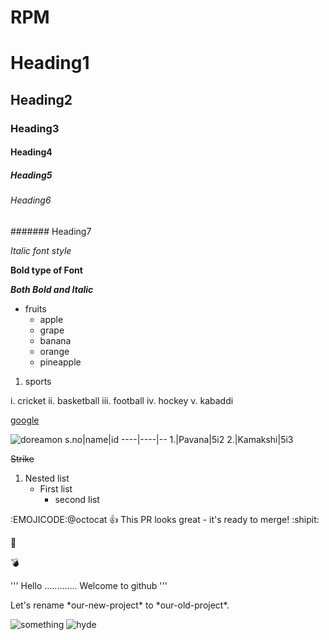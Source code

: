 # RPM
# Heading1
## Heading2
### Heading3
#### Heading4
##### Heading5
###### Heading6
####### Heading7

*Italic font style*

**Bold type of Font**

***Both Bold and Italic***

* fruits
    * apple
    * grape
    * banana
    * orange
    * pineapple

1. sports

  i. cricket
  ii. basketball
  iii. football
  iv. hockey
  v. kabaddi
  
[google](https://www.google.com/)

![doreamon](https://f4.bcbits.com/img/a4227575367_10.jpg)
s.no|name|id
----|----|--
1.|Pavana|5i2
2.|Kamakshi|5i3

~~Strike~~

1. Nested list
    - First list
      - second list

:EMOJICODE:@octocat :+1: This PR looks great - it's ready to merge! :shipit:

:thinking:

:bomb:

'''
Hello .............
Welcome to github
'''

<!-- This content will not appear in the rendered Markdown -->

Let's rename \*our-new-project\* to \*our-old-project\*.

![something](https://i.pinimg.com/originals/61/a2/92/61a2928e69314463bf60239a08583aff.jpg)
![hyde](https://i.pinimg.com/736x/b3/87/d3/b387d3f5038dd54d84cef69c6aaf625f--heidi-cartoon-heidi-peter.jpg)
